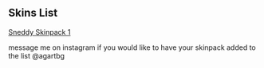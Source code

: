 ## Skins List


[Sneddy Skinpack 1](http://j.gs/8xqe)

message me on instagram if you would like to have your skinpack added to the list
@agartbg

